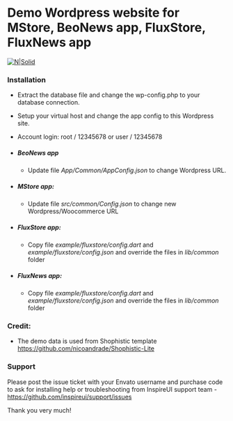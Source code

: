 # Demo Wordpress website for MStore, BeoNews app, FluxStore, FluxNews app
[![N|Solid](http://news.inspireui.com/wp-content/uploads/2017/06/powerbuy-1.png)](http://inspireUI.com)

### Installation
-   Extract the database file and change the wp-config.php to your database connection.
-   Setup your virtual host and change the app config to this Wordpress site.
-   Account login: root / 12345678 or user / 12345678

- ##### BeoNews app
    - Update file *App/Common/AppConfig.json* to change Wordpress URL.

-   ##### MStore app:
    -   Update file *src/common/Config.json* to change new Wordpress/Woocommerce URL
    
-   ##### FluxStore app:
    -   Copy file *example/fluxstore/config.dart* and *example/fluxstore/config.json* and override the files in *lib/common* folder
    
-   ##### FluxNews app:
    -   Copy file *example/fluxstore/config.dart* and *example/fluxstore/config.json* and override the files in *lib/common* folder
    
### Credit:
- The demo data is used from Shophistic template https://github.com/nicoandrade/Shophistic-Lite

### Support
Please post the issue ticket with your Envato username and purchase code to ask for installing help or troubleshooting from InspireUI support team - https://github.com/inspireui/support/issues
        
Thank you very much!


